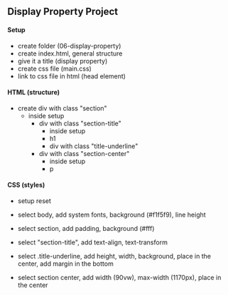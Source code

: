 ## Display Property Project

#### Setup

- create folder (06-display-property)
- create index.html, general structure
- give it a title (display property)
- create css file (main.css)
- link to css file in html (head element)

#### HTML (structure)

- create div with class "section"
  - inside setup
    - div with class "section-title"
      - inside setup
      - h1
      - div with class "title-underline"
    - div with class "section-center"
      - inside setup
      - p

#### CSS (styles)

- setup reset
- select body, add system fonts, background (#f1f5f9), line height

- select section, add padding, background (#fff)

- select "section-title", add text-align, text-transform

- select .title-underline, add height, width, background, place in the center, add margin in the bottom

- select section center, add width (90vw), max-width (1170px), place in the center
